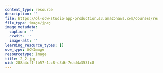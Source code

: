 ```yaml
---
content_type: resource
description: ''
file: https://ol-ocw-studio-app-production.s3.amazonaws.com/courses/res-18-006-calculus-revisited-single-variable-calculus-fall-2010/288a4cf1fb571cc8c3d67ead4a353fc8_2_2.jpg
file_type: image/jpeg
image_metadata:
  caption: ''
  credit: ''
  image-alt: ''
learning_resource_types: []
ocw_type: OCWImage
resourcetype: Image
title: 2_2.jpg
uid: 288a4cf1-fb57-1cc8-c3d6-7ead4a353fc8
---
```

